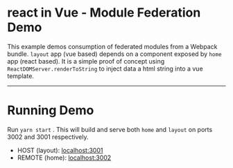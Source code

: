 # react in Vue - Module Federation Demo

This example demos consumption of federated modules from a Webpack bundle. `layout` app (vue based) depends on a component exposed by `home` app (react based). It is a simple proof of concept using `ReactDOMServer.renderToString` to inject data a html string into a vue template.

---

# Running Demo

Run `yarn start` . This will build and serve both `home` and `layout` on ports 3002 and 3001 respectively.

- HOST (layout): [localhost:3001](http://localhost:3001/)
- REMOTE (home): [localhost:3002](http://localhost:3002/)
